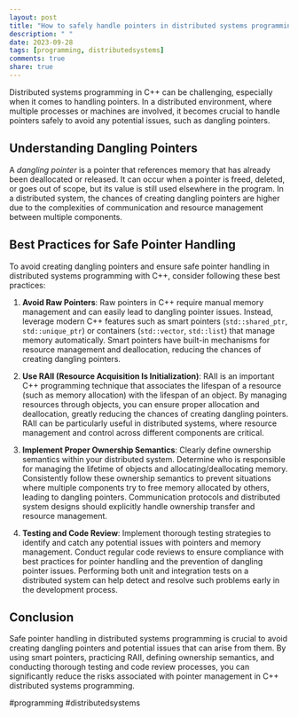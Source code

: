 ```yaml
---
layout: post
title: "How to safely handle pointers in distributed systems programming and avoid creating dangling pointers in C++"
description: " "
date: 2023-09-28
tags: [programming, distributedsystems]
comments: true
share: true
---
```


Distributed systems programming in C++ can be challenging, especially when it comes to handling pointers. In a distributed environment, where multiple processes or machines are involved, it becomes crucial to handle pointers safely to avoid any potential issues, such as dangling pointers.

## Understanding Dangling Pointers

A *dangling pointer* is a pointer that references memory that has already been deallocated or released. It can occur when a pointer is freed, deleted, or goes out of scope, but its value is still used elsewhere in the program. In a distributed system, the chances of creating dangling pointers are higher due to the complexities of communication and resource management between multiple components.

## Best Practices for Safe Pointer Handling

To avoid creating dangling pointers and ensure safe pointer handling in distributed systems programming with C++, consider following these best practices:

1. **Avoid Raw Pointers**: Raw pointers in C++ require manual memory management and can easily lead to dangling pointer issues. Instead, leverage modern C++ features such as smart pointers (`std::shared_ptr`, `std::unique_ptr`) or containers (`std::vector`, `std::list`) that manage memory automatically. Smart pointers have built-in mechanisms for resource management and deallocation, reducing the chances of creating dangling pointers.

2. **Use RAII (Resource Acquisition Is Initialization)**: RAII is an important C++ programming technique that associates the lifespan of a resource (such as memory allocation) with the lifespan of an object. By managing resources through objects, you can ensure proper allocation and deallocation, greatly reducing the chances of creating dangling pointers. RAII can be particularly useful in distributed systems, where resource management and control across different components are critical.

3. **Implement Proper Ownership Semantics**: Clearly define ownership semantics within your distributed system. Determine who is responsible for managing the lifetime of objects and allocating/deallocating memory. Consistently follow these ownership semantics to prevent situations where multiple components try to free memory allocated by others, leading to dangling pointers. Communication protocols and distributed system designs should explicitly handle ownership transfer and resource management.

4. **Testing and Code Review**: Implement thorough testing strategies to identify and catch any potential issues with pointers and memory management. Conduct regular code reviews to ensure compliance with best practices for pointer handling and the prevention of dangling pointer issues. Performing both unit and integration tests on a distributed system can help detect and resolve such problems early in the development process.

## Conclusion

Safe pointer handling in distributed systems programming is crucial to avoid creating dangling pointers and potential issues that can arise from them. By using smart pointers, practicing RAII, defining ownership semantics, and conducting thorough testing and code review processes, you can significantly reduce the risks associated with pointer management in C++ distributed systems programming.

#programming #distributedsystems